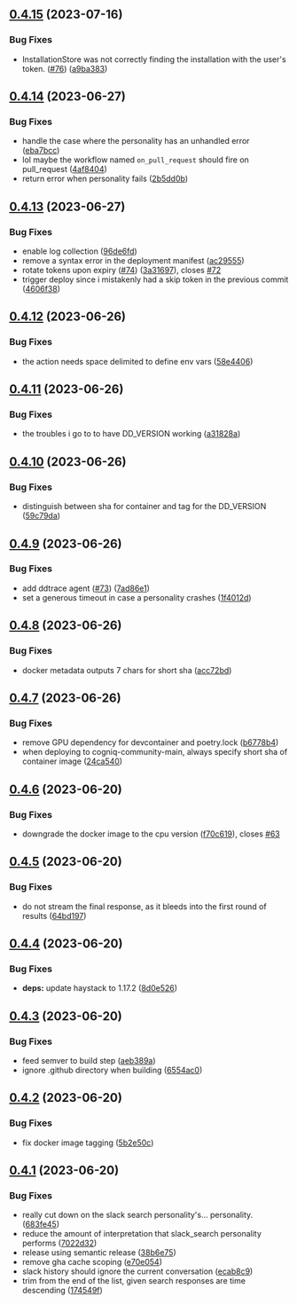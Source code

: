 ## [0.4.15](https://github.com/CogniQ/CogniQ/compare/v0.4.14...v0.4.15) (2023-07-16)


### Bug Fixes

* InstallationStore was not correctly finding the installation with the user's token. ([#76](https://github.com/CogniQ/CogniQ/issues/76)) ([a9ba383](https://github.com/CogniQ/CogniQ/commit/a9ba38357b37b096cf6454abd588c35fc3fc2e13))

## [0.4.14](https://github.com/CogniQ/CogniQ/compare/v0.4.13...v0.4.14) (2023-06-27)


### Bug Fixes

* handle the case where the personality has an unhandled error ([eba7bcc](https://github.com/CogniQ/CogniQ/commit/eba7bcce3412827821762bef61f9d7b4d7519ebf))
* lol maybe the workflow named `on_pull_request` should fire on pull_request ([4af8404](https://github.com/CogniQ/CogniQ/commit/4af84044a932399e404f54433061a6dd29bb811e))
* return error when personality fails ([2b5dd0b](https://github.com/CogniQ/CogniQ/commit/2b5dd0baf6c422031a628b97ab5203215c2b14af))

## [0.4.13](https://github.com/CogniQ/CogniQ/compare/v0.4.12...v0.4.13) (2023-06-27)


### Bug Fixes

* enable log collection ([96de6fd](https://github.com/CogniQ/CogniQ/commit/96de6fd81cbbeb12a030a04a4ac7aac6c498c111))
* remove a syntax error in the deployment manifest ([ac29555](https://github.com/CogniQ/CogniQ/commit/ac295559f0357bf98edc07b1aedaa062b59f5b1e))
* rotate tokens upon expiry ([#74](https://github.com/CogniQ/CogniQ/issues/74)) ([3a31697](https://github.com/CogniQ/CogniQ/commit/3a31697651e5e76fe1371d188706e3165599bc7f)), closes [#72](https://github.com/CogniQ/CogniQ/issues/72)
* trigger deploy since i mistakenly had a skip token in the previous commit ([4606f38](https://github.com/CogniQ/CogniQ/commit/4606f38c8126254ad3feda91f0112837dfb19474))

## [0.4.12](https://github.com/CogniQ/CogniQ/compare/v0.4.11...v0.4.12) (2023-06-26)


### Bug Fixes

* the action needs space delimited to define env vars ([58e4406](https://github.com/CogniQ/CogniQ/commit/58e4406ff12ac7110dde30f126dedaa3fde1b4cb))

## [0.4.11](https://github.com/CogniQ/CogniQ/compare/v0.4.10...v0.4.11) (2023-06-26)


### Bug Fixes

* the troubles i go to to have DD_VERSION working ([a31828a](https://github.com/CogniQ/CogniQ/commit/a31828afbd4ffb4329d9080464faeae984e40b64))

## [0.4.10](https://github.com/CogniQ/CogniQ/compare/v0.4.9...v0.4.10) (2023-06-26)


### Bug Fixes

* distinguish between sha for container and tag for the DD_VERSION ([59c79da](https://github.com/CogniQ/CogniQ/commit/59c79da27dd132334cb31570d2b9d0eb11fec8f6))

## [0.4.9](https://github.com/CogniQ/CogniQ/compare/v0.4.8...v0.4.9) (2023-06-26)


### Bug Fixes

* add ddtrace agent ([#73](https://github.com/CogniQ/CogniQ/issues/73)) ([7ad86e1](https://github.com/CogniQ/CogniQ/commit/7ad86e1fdedbaa57d140638fd40e2e5af88146d3))
* set a generous timeout in case a personality crashes ([1f4012d](https://github.com/CogniQ/CogniQ/commit/1f4012d3f1fdd5e11821373fd222a22761d681ae))

## [0.4.8](https://github.com/CogniQ/CogniQ/compare/v0.4.7...v0.4.8) (2023-06-26)


### Bug Fixes

* docker metadata outputs 7 chars for short sha ([acc72bd](https://github.com/CogniQ/CogniQ/commit/acc72bd611b17cf44ceead100aaa649176255e21))

## [0.4.7](https://github.com/CogniQ/CogniQ/compare/v0.4.6...v0.4.7) (2023-06-26)


### Bug Fixes

* remove GPU dependency for devcontainer and poetry.lock ([b6778b4](https://github.com/CogniQ/CogniQ/commit/b6778b48a3da5814ad9c8687c8d0e2db169b6924))
* when deploying to cogniq-community-main, always specify short sha of container image ([24ca540](https://github.com/CogniQ/CogniQ/commit/24ca5402752348e29ceafad3c52bb9a91106d45c))

## [0.4.6](https://github.com/CogniQ/CogniQ/compare/v0.4.5...v0.4.6) (2023-06-20)


### Bug Fixes

* downgrade the docker image to the cpu version ([f70c619](https://github.com/CogniQ/CogniQ/commit/f70c619de942e8287282dde6cfc549b501d30099)), closes [#63](https://github.com/CogniQ/CogniQ/issues/63)

## [0.4.5](https://github.com/CogniQ/CogniQ/compare/v0.4.4...v0.4.5) (2023-06-20)


### Bug Fixes

* do not stream the final response, as it bleeds into the first round of results ([64bd197](https://github.com/CogniQ/CogniQ/commit/64bd197dc714465eedd968be1bf45f01c08ba30c))

## [0.4.4](https://github.com/CogniQ/CogniQ/compare/v0.4.3...v0.4.4) (2023-06-20)


### Bug Fixes

* **deps:** update haystack to 1.17.2 ([8d0e526](https://github.com/CogniQ/CogniQ/commit/8d0e526caf4b8f56858249e9cb0e72c30c6ae4dc))

## [0.4.3](https://github.com/CogniQ/CogniQ/compare/v0.4.2...v0.4.3) (2023-06-20)


### Bug Fixes

* feed semver to build step ([aeb389a](https://github.com/CogniQ/CogniQ/commit/aeb389a2c1e0f7ecdcf8f4256dd2adb772377412))
* ignore .github directory when building ([6554ac0](https://github.com/CogniQ/CogniQ/commit/6554ac0691a5cf7020cedc6178c01b4900952cd9))

## [0.4.2](https://github.com/CogniQ/CogniQ/compare/v0.4.1...v0.4.2) (2023-06-20)


### Bug Fixes

* fix docker image tagging ([5b2e50c](https://github.com/CogniQ/CogniQ/commit/5b2e50c3fc7a29250969aa04932a0a7c1b23ce7c))

## [0.4.1](https://github.com/CogniQ/CogniQ/compare/v0.4.0...v0.4.1) (2023-06-20)


### Bug Fixes

* really cut down on the slack search personality's... personality. ([683fe45](https://github.com/CogniQ/CogniQ/commit/683fe458495bd7746d68d0a27dffd9e064ba1205))
* reduce the amount of interpretation that slack_search personality performs ([7022d32](https://github.com/CogniQ/CogniQ/commit/7022d322ad5da3dd8bc7c724b63207eb1eb40e93))
* release using semantic release ([38b6e75](https://github.com/CogniQ/CogniQ/commit/38b6e75454db0d8e1908125960a0a71880d22c91))
* remove gha cache scoping ([e70e054](https://github.com/CogniQ/CogniQ/commit/e70e05456981b1773e5469904c51bece4bce5f8e))
* slack history should ignore the current conversation ([ecab8c9](https://github.com/CogniQ/CogniQ/commit/ecab8c95d452b9c958b5ce984d28a10ce4c6270d))
* trim from the end of the list, given search responses are time descending ([174549f](https://github.com/CogniQ/CogniQ/commit/174549f2027a66107699bd1db29c252ba74023f3))
